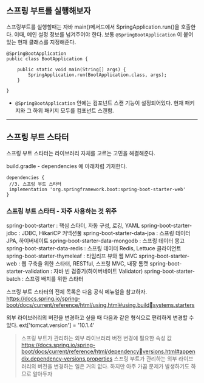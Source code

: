 ## 스프링 부트를 실행해보자
스프링부트를 실행할때는 자바 main()메서드에서 SpringApplication.run()을 호출한다.
이때, 메인 설정 정보를 넘겨주어야 한다. 보통 ``@SpringBootApplication`` 이 붙어 있는 현재 클래스를 지정해준다.

```
@SpringBootApplication
public class BootApplication {

	public static void main(String[] args) {
		SpringApplication.run(BootApplication.class, args);
	}

}

```
* ``@SpringBootApplication`` 안에는 컴포넌트 스캔 기능이 설정되어있다. 현재 패키지와 그 하위 패키지 모두를 컴포넌트 스캔함.

<hr/>

## 스프링 부트 스타터

스프링 부트 스타터는 라이브러리 자체를 고르는 고민을 해결해준다.

build.gradle - dependencies 에 아래처럼 기재한다.
```
dependencies {
 //3. 스프링 부트 스타터
 implementation 'org.springframework.boot:spring-boot-starter-web'
}
```

### 스프링 부트 스타터 - 자주 사용하는 것 위주

spring-boot-starter : 핵심 스타터, 자동 구성, 로깅, YAML
spring-boot-starter-jdbc : JDBC, HikariCP 커넥션풀
spring-boot-starter-data-jpa : 스프링 데이터 JPA, 하이버네이트
spring-boot-starter-data-mongodb : 스프링 데이터 몽고
spring-boot-starter-data-redis : 스프링 데이터 Redis, Lettuce 클라이언트
spring-boot-starter-thymeleaf : 타임리프 뷰와 웹 MVC
spring-boot-starter-web : 웹 구축을 위한 스타터, RESTful, 스프링 MVC, 내장 톰캣
spring-boot-starter-validation : 자바 빈 검증기(하이버네이트 Validator)
spring-boot-starter-batch : 스프링 배치를 위한 스타터

스프링 부트 스타터의 전체 목록은 다음 공식 메뉴얼을 참고하자.
https://docs.spring.io/spring-boot/docs/current/reference/html/using.html#using.buildsystems.starters

외부 라이브러리의 버전을 변경하고 싶을 때 다음과 같은 형식으로 편리하게 변경할 수 있다.
ext['tomcat.version'] = '10.1.4'
> 스프링 부트가 관리하는 외부 라이브러리 버전 변경에 필요한 속성 값
> https://docs.spring.io/spring-boot/docs/current/reference/html/dependencyversions.html#appendix.dependency-versions.properties
스프링 부트가 관리하는 외부 라이브러리의 버전을 변경하는 일은 거의 없다. 하지만 아주 가끔 문제가
발생하기도 하므로 알아두자
